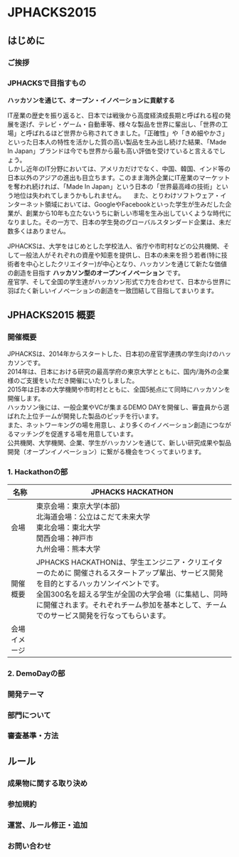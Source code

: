 # JPHACKS2015
## はじめに
### ご挨拶
### JPHACKSで目指すもの
**ハッカソンを通じて、オープン・イノベーションに貢献する**

IT産業の歴史を振り返ると、日本では戦後から高度経済成長期と呼ばれる程の発展を遂げ、テレビ・ゲーム・自動車等、様々な製品を世界に輩出し、「世界の工場」と呼ばれるほど世界から称されてきました。「正確性」や「きめ細やかさ」といった日本人の特性を活かした質の高い製品を生み出し続けた結果、「Made In Japan」ブランドは今でも世界から最も高い評価を受けていると言えるでしょう。  
しかし近年のIT分野においては、アメリカだけでなく、中国、韓国、インド等の日本以外のアジアの進出も目立ちます。このまま海外企業にIT産業のマーケットを奪われ続ければ、「Made In Japan」という日本の「世界最高峰の技術」という地位は失われてしまうかもしれません。  　また、とりわけソフトウェア・インターネット領域においては、GoogleやFacebookといった学生が生みだした企業が、創業から10年も立たないうちに新しい市場を生み出していくような時代になりました。その一方で、日本の学生発のグローバルスタンダード企業は、未だ数多くはありません。  

JPHACKSは、大学をはじめとした学校法人、省庁や市町村などの公共機関、そして一般法人がそれぞれの資産や知恵を提供し、日本の未来を担う若者(特に技術者を中心としたクリエイター)が中心となり、ハッカソンを通じて新たな価値の創造を目指す **ハッカソン型のオープンイノベーション** です。  
産官学、そして全国の学生達がハッカソン形式で力を合わせて、日本から世界に羽ばたく新しいイノベーションの創造を一致団結して目指してまいります。

## JPHACKS2015 概要
### 開催概要
JPHACKSは、2014年からスタートした、日本初の産官学連携の学生向けのハッカソンです。  
2014年は、日本における研究の最高学府の東京大学とともに、国内/海外の企業様のご支援をいただき開催にいたりしました。  
2015年は日本の大学機関や市町村とともに、全国5拠点にて同時にハッカソンを開催します。  
ハッカソン後には、一般企業やVCが集まるDEMO DAYを開催し、審査員から選ばれた上位チームが開発した製品のピッチを行います。  
また、ネットワーキングの場を用意し、より多くのイノベーション創造につながるマッチングを促進する場を用意しています。  
公共機関、大学機関、企業、学生がハッカソンを通じて、新しい研究成果や製品開発（オープンイノベーション）に繋がる機会をつくってまいります。

### 1. Hackathonの部
|名称|JPHACKS HACKATHON|
|---|---|
|会場|東京会場：東京大学(本部)<br>北海道会場：公立はこだて未来大学<br>東北会場：東北大学<br>関西会場：神戸市<br>九州会場：熊本大学|
|開催概要|JPHACKS HACKATHONは、学生エンジニア・クリエイターのために 開催されるスタートアップ輩出、サービス開発を目的とするハッカソンイベントです。<br>全国300名を超える学生が全国の大学会場（に集結し、同時に開催されます。それぞれチーム参加を基本として、チームでのサービス開発を行なってもらいます。|
|会場イメージ||

### 2. DemoDayの部

### 開発テーマ

### 部門について

### 審査基準・方法

## ルール
### 成果物に関する取り決め
### 参加規約
### 運営、ルール修正・追加
### お問い合わせ
